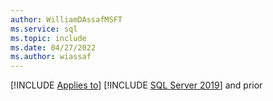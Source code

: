 ```yaml
---
author: WilliamDAssafMSFT
ms.service: sql
ms.topic: include
ms.date: 04/27/2022
ms.author: wiassaf
---
```


[!INCLUDE [Applies to](../../includes/applies-md.md)] [!INCLUDE [SQL Server 2019](_ss2019.md)] and prior
